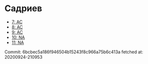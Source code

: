 # Садриев
- [7: AC](7.md)
- [8: AC](8.md)
- [9: AC](9.md)
- [10: NA](10.md)
- [11: NA](11.md)

Commit: 6bcbec5a186f946504b15243f8c966a75b6c413a
 fetched at: 20200924-210953
